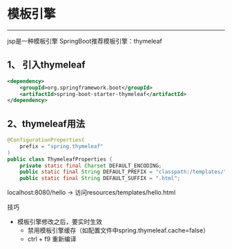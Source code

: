 # 模板引擎

---

jsp是一种模板引擎
SpringBoot推荐模板引擎：thymeleaf

## 1、 引入thymeleaf

```xml
<dependency>
    <groupId>org.springframework.boot</groupId>
    <artifactId>spring-boot-starter-thymeleaf</artifactId>
</dependency>
```

## 2、thymeleaf用法

```java
@ConfigurationProperties(
    prefix = "spring.thymeleaf"
)
public class ThymeleafProperties {
    private static final Charset DEFAULT_ENCODING;
    public static final String DEFAULT_PREFIX = "classpath:/templates/";
    public static final String DEFAULT_SUFFIX = ".html";
```

localhost:8080/hello ->  访问resources/templates/hello.html

技巧

+ 模板引擎修改之后，要实时生效
  + 禁用模板引擎缓存（如配置文件中spring.thymeleaf.cache=false）
  + ctrl + f9 重新编译

